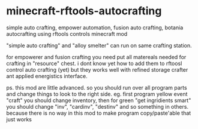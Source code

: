 # minecraft-rftools-autocrafting
simple auto crafting, empower automation, fusion auto crafting, botania autocrafting using rftools controls minecraft mod

"simple auto crafting" and "alloy smelter" can run on same crafting station. 

for empowerer and fusion crafting you need put all matereals needed for crafting in "resource" chest. i dont know yet how to add them to rftoosl control auto crafting (yet) but they works well with refined storage crafter ant applied energistics interface. 

ps. this mod are little advanced. so you should run over all program parts and change things to look to the right side. eg. first program yellow event "craft" you should change inventory, then for green "get ingridients smart" you should change "inv", "cardinv", "destinv" and so something in others. because there is no way in this mod to make program copy/paste'able that just works
